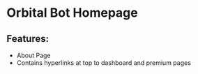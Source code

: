 # Orbital Bot Homepage

## Features:
- About Page
- Contains hyperlinks at top to dashboard and premium pages
